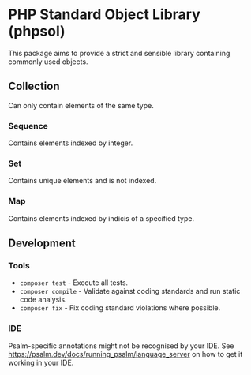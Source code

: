 # PHP Standard Object Library (phpsol)
This package aims to provide a strict and sensible library containing commonly used objects.

## Collection
Can only contain elements of the same type.

### Sequence
Contains elements indexed by integer.

### Set
Contains unique elements and is not indexed.

### Map
Contains elements indexed by indicis of a specified type.

## Development
### Tools
* `composer test` - Execute all tests.
* `composer compile` - Validate against coding standards and run static code analysis.
* `composer fix` - Fix coding standard violations where possible.

### IDE
Psalm-specific annotations might not be recognised by your IDE. See https://psalm.dev/docs/running_psalm/language_server on how to get it working in your IDE.
